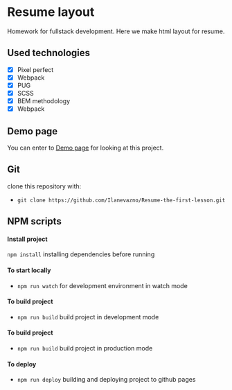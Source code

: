# Resume layout
Homework for fullstack development. Here we make html layout for resume. 
## Used technologies
- [x] Pixel perfect
- [x] Webpack
- [x] PUG
- [x] SCSS
- [x] BEM methodology
- [x] Webpack

## Demo page
You can enter to [Demo page](https://ilanevazno.github.io/Resume-the-first-lesson/ "Demo page") for looking at this project.

## Git
clone this repository with:
- ```git clone https://github.com/Ilanevazno/Resume-the-first-lesson.git```

## NPM scripts

#### Install project
```npm install``` installing dependencies before running

#### To start locally 
- ```npm run watch``` for development environment in watch mode

#### To build project 
- ```npm run build``` build project in development mode

#### To build project 
- ```npm run build``` build project in production mode

#### To deploy
- ```npm run deploy``` building and deploying project to github pages

